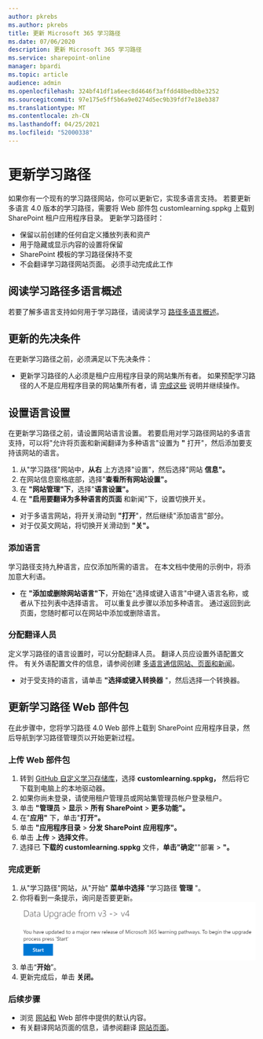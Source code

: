 ```yaml
---
author: pkrebs
ms.author: pkrebs
title: 更新 Microsoft 365 学习路径
ms.date: 07/06/2020
description: 更新 Microsoft 365 学习路径
ms.service: sharepoint-online
manager: bpardi
ms.topic: article
audience: admin
ms.openlocfilehash: 324bf41df1a6eec8d4646f3affdd48bedbbe3252
ms.sourcegitcommit: 97e175e5ff5b6a9e0274d5ec9b39fdf7e18eb387
ms.translationtype: MT
ms.contentlocale: zh-CN
ms.lasthandoff: 04/25/2021
ms.locfileid: "52000338"
---
```

# <a name="update-learning-pathways"></a>更新学习路径
如果你有一个现有的学习路径网站，你可以更新它，实现多语言支持。 若要更新多语言 4.0 版本的学习路径，需要将 Web 部件包 customlearning.sppkg 上载到 SharePoint 租户应用程序目录。 更新学习路径时：  

- 保留以前创建的任何自定义播放列表和资产
- 用于隐藏或显示内容的设置将保留
- SharePoint 模板的学习路径保持不变
- 不会翻译学习路径网站页面。 必须手动完成此工作

## <a name="read-the-learning-pathways-multilingual-overview"></a>阅读学习路径多语言概述
若要了解多语言支持如何用于学习路径，请阅读学习 [路径多语言概述](custom_overview.md)。 

## <a name="prerequisites-to-update"></a>更新的先决条件
在更新学习路径之前，必须满足以下先决条件：
- 更新学习路径的人必须是租户应用程序目录的网站集所有者。 如果预配学习路径的人不是应用程序目录的网站集所有者，请 [完成这些](addappadmin.md) 说明并继续操作。 

## <a name="set-language-settings"></a>设置语言设置 
在更新学习路径之前，请设置网站语言设置。 若要启用对学习路径网站的多语言支持，可以将"允许将页面和新闻翻译为多种语言"设置为 **"** 打开"，然后添加要支持该网站的语言。
1.  从"学习路径"网站中，**从右** 上方选择"设置"，然后选择"网站 **信息"。**
2.  在网站信息窗格底部，选择"**查看所有网站设置"。**
3.  在 **"网站管理"下**，选择"**语言设置"。**
4.  在 **"启用要翻译为多种语言的页面** 和新闻"下，设置切换开关。 
- 对于多语言网站，将开关滑动到 **"打开**"，然后继续"添加语言"部分。 
- 对于仅英文网站，将切换开关滑动到 **"关"。**

### <a name="add-languages"></a>添加语言
学习路径支持九种语言，应仅添加所需的语言。 在本文档中使用的示例中，将添加意大利语。 
- 在 **"添加或删除网站语言"下**，开始在"选择或键入语言"中键入语言名称，或者从下拉列表中选择语言。 可以重复此步骤以添加多种语言。 通过返回到此页面，您随时都可以在网站中添加或删除语言。
 
### <a name="assign-translators"></a>分配翻译人员
定义学习路径的语言设置时，可以分配翻译人员。 翻译人员应设置外语配置文件。 有关外语配置文件的信息，请参阅创建 [多语言通信网站、页面和新闻](https://support.office.com/article/2bb7d610-5453-41c6-a0e8-6f40b3ed750c)。  
- 对于受支持的语言，请单击 **"选择或键入转换器** "，然后选择一个转换器。 

## <a name="update-the-learning-pathways-web-part-package"></a>更新学习路径 Web 部件包
在此步骤中，您将学习路径 4.0 Web 部件上载到 SharePoint 应用程序目录，然后导航到学习路径管理页以开始更新过程。

### <a name="upload-the-web-part-package"></a>上传 Web 部件包
1.  转到 [GitHub 自定义学习存储库](https://github.com/pnp/custom-learning-office-365/tree/master/webpart)，选择 **customlearning.sppkg，** 然后将它下载到电脑上的本地驱动器。
2.  如果你尚未登录，请使用租户管理员或网站集管理员帐户登录租户。 
3.  单击 **"管理员**  >  **显示**  >  **所有 SharePoint**  >  **更多功能"。** 
4.  在"**应用"** 下，单击"**打开"。** 
5.  单击 **"应用程序目录**  >  **分发 SharePoint 应用程序"。** 
6.  单击 **上传**  >  **选择文件**。 
7.  选择已 **下载的 customlearning.sppkg** 文件，**单击"确定**""部署  >  **"。** 

### <a name="complete-the-update"></a>完成更新
1.  从"学习路径"网站，从"开始" **菜单中选择** "学习路径 **管理** "。 
2.  你将看到一条提示，询问是否要更新。 
![消息提示您启动更新。](media/custom_update_adminprompt_ml.png)
3.  单击“**开始**”。 
4. 更新完成后，单击 **关闭。** 

### <a name="next-steps"></a>后续步骤
- 浏览 [网站和](custom_exploresite.md) Web 部件中提供的默认内容。
- 有关翻译网站页面的信息，请参阅翻译 [网站页面](custom_translate_page_ml.md)。 

